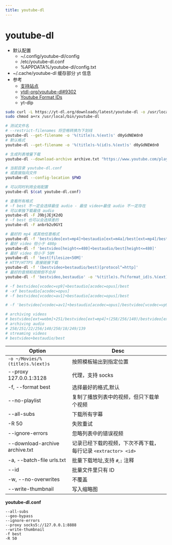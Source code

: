 ```yaml
---
title: youtube-dl
---
```


# youtube-dl

- 默认配置
  - ~/.config/youtube-dl/config
  - /etc/youtube-dl.conf
  - %APPDATA%/youtube-dl/config.txt
- ~/.cache/youtube-dl 缓存部分 yt 信息
- 参考
  - [支持站点](https://github.com/ytdl-org/youtube-dl/blob/master/docs/supportedsites.md)
  - [ytdl-org/youtube-dl#9302](https://github.com/ytdl-org/youtube-dl/issues/9302)
  - [Youtube Format IDs](https://gist.github.com/AgentOak/34d47c65b1d28829bb17c24c04a0096f)
  - yt-dlp

```bash
sudo curl -L https://yt-dl.org/downloads/latest/youtube-dl -o /usr/local/bin/youtube-dl
sudo chmod a+rx /usr/local/bin/youtube-dl

# 测试文件名
# --restrict-filenames 将空格转换为下划线
youtube-dl --get-filename -o '%(title)s.%(ext)s' d0yGdNEWdn0
# 默认格式
youtube-dl --get-filename -o '%(title)s-%(id)s.%(ext)s' d0yGdNEWdn0

# 生成列表增量下载
youtube-dl --download-archive archive.txt "https://www.youtube.com/playlist?list=PLwiyx1dc3P2JR9N8gQaQN_BCvlSlap7re"

# 当前目录 youtube-dl.conf
# 或直接指向文件
youtube-dl --config-location $PWD

# 可以同时利用全局配置
youtube-dl $(cat youtube-dl.conf)

# 查看所有格式
# -f best 不一定会选择最佳 audio - 最佳 video+最佳 audio 不一定存在
# 可以单独下载最佳 audio
youtube-dl -F J9bjJEjK2dQ
# -f best 也可以会选择差的
youtube-dl -F anbrb2u9GYI

# 最好的 mp4 或其他任意格式
youtube-dl -f 'bestvideo[ext=mp4]+bestaudio[ext=m4a]/best[ext=mp4]/best'
# 最好 video 但小于 480p
youtube-dl -f 'bestvideo[height<=480]+bestaudio/best[height<=480]'
# 最好 video 但小于 50M
youtube-dl -f 'best[filesize<50M]'
# HTTP/HTTPS 直接链接下载
youtube-dl -f '(bestvideo+bestaudio/best)[protocol^=http]'
# 最好的音频和视频但不合并
youtube-dl -f 'bestvideo,bestaudio' -o '%(title)s.f%(format_id)s.%(ext)s'

# -f bestvideo[vcodec=vp9]+bestaudio[acodec=opus]/best
# -xf bestaudio[acodec=opus]
# -f bestvideo[vcodec=av1]+bestaudio[acodec=opus]/best

# -f 'bestvideo[vcodec=av1]+bestaudio[acodec=opus]/bestvideo[vcodec=vp9]+bestaudio[acodec=opus]/bestvideo[ext=mp4]+bestaudio[ext=m4a]/best'

# archiving videos
# bestvideo[ext=webm]+251/bestvideo[ext=mp4]+(258/256/140)/bestvideo[ext=webm]+(250/249)/best
# archiving audio
# 258/251/22/256/140/250/18/249/139
# streaming videos
# bestvideo+bestaudio/best
```

| Option                          | Desc                                                          |
| ------------------------------- | ------------------------------------------------------------- |
| `-o ~/Movies/%(title)s.%(ext)s` | 按照模板输出到指定位置                                        |
| --proxy 127.0.0.1:3128          | 代理，支持 socks                                              |
| -f, --format best               | 选择最好的格式,默认                                           |
| --no-playlist                   | 复制了播放列表中的视频，但只下载单个视频                      |
| --all-subs                      | 下载所有字幕                                                  |
| -R 50                           | 失败重试                                                      |
| --ignore-errors                 | 忽略列表中的错误视频                                          |
| --download-archive archive.txt  | 记录已经下载的视频，下次不再下载，每行记录 `<extractor> <id>` |
| -a, --batch-file urls.txt       | 批量下载地址,支持 `#`,`;` 注释                                |
| --id                            | 批量文件里只有 ID                                             |
| -w, --no-overwrites             | 不覆盖                                                        |
| --write-thumbnail               | 写入缩略图                                                    |

**youtube-dl.conf**

```
--all-subs
--geo-bypass
--ignore-errors
--proxy socks5://127.0.0.1:8888
--write-thumbnail
-f best
-R 50
```
